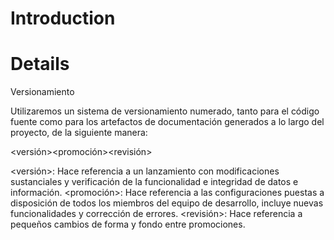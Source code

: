 # Introduction #



# Details #

Versionamiento

Utilizaremos un sistema de versionamiento numerado, tanto para el código fuente como para los artefactos de documentación generados a lo largo del proyecto, de la siguiente manera:

<versión><promoción><revisión>

<versión>: Hace referencia a un lanzamiento con modificaciones sustanciales y verificación de la funcionalidad e integridad de datos e información.
<promoción>: Hace referencia a las configuraciones puestas a disposición de todos los miembros del equipo de desarrollo, incluye nuevas funcionalidades y corrección de errores.
<revisión>: Hace referencia a pequeños cambios de forma y fondo entre promociones.